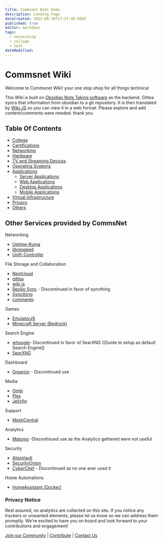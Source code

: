 ```yaml
---
title: Commsnet Wiki Home
description: Landing Page
dateCreated: 2022-08-30T17:27:40.994Z
published: true
editor: markdown
tags:
  - networking
  - college
  - tech
dateModified: 
---
```


# Commsnet Wiki

Welcome to Commsnet Wiki! your one stop shop for all things technical

This Wiki is built on [Obsidian Note Taking software]() as the backend. Gittea syncs that information from obsidian to a git repository. It is then translated by [Wiki.JS]() so you can view it in a web format. Please explore and add content/comments were needed. thank you

## Table Of Contents

- [College](https://wiki.commsnet.org/en/WGU/home)
- [Certifications](https://wiki.commsnet.org/en/Certifications/home)
- [Networking](https://wiki.commsnet.org/en/Networking/home)
- [Hardware](https://wiki.commsnet.org/en/Hardware/home)
- [TV and Streaming Devices](https://wiki.commsnet.org/en/TV_Streaming_Devices/Home)
- [Operating Systems](https://wiki.commsnet.org/en/Operating_Systems/Home)
- [Applications]()
	- [Server Applications](https://wiki.commsnet.org/en/Applications/Server_Applications/home)
	- [Web Applications](https://wiki.commsnet.org/en/Web_Applications/home)
	- [Desktop Applications](https://wiki.commsnet.org/en/Desktop_Applications/Home)
	- [Mobile Applications](https://wiki.commsnet.org/en/Mobile_Applications/home)
- [Virtual Infrastructure]()
- [Privacy](https://wiki.commsnet.org/en/Privacy/home)
- [Others](https://wiki.commsnet.org/en/FOSS)


## Other Services provided by CommsNet

Networking

- [Uptime-Kuma](https://status.commsnet.org)
- [librespeed](https://speedtest.commsnet.org)
- [Unifi-Controller]()

File Storage and Collaboration

- [Nextcloud](https://nextcloud.commsnet.org)
- [gittea](https://git.commsnet.org)
- [wiki.js](https://wikijs.commsnet.org)
- [Resilio Sync](https://resilio.commsnet.org) - Discontinued in favor of syncthing
- [Syncthing]()
- [commento](https://commento.commsnet.org)

Games

- [EmulatorJS](https://games.commsnet.org)
- [Minecraft Server (Bedrock)](myst.commsnet.org:19132)

Search Engine

- [whoogle](!https://whoogle.commsnet.org)- Discontinued in favor of SearXNG ([Guide to setup as default Search Engine])
- [SearXNG](https://search.commsnet.org)

Dashboard

- [Organizr](!https://organizr.commsnet.org) - Discontinued use 

Media

- [Ombi](https://ombi.commsnet.org)
- [Plex](https://blackrifle.commsnet.org)
- [Jellyfin](https://jellyfin.commsnet.org)

Support

- [MeshCentral]()

Analytics

- [Matomo](!https://matomo.commsnet.org) -Discontinued use as the Analytics gathered were not useful

Security

- [AlienVault]()
- [SecurityOnion]()
- [CyberChef](https://cyberchef.commsnet.org) - Discontinued as no one ever used it

Home Automations

- [HomeAssistant (Docker)]()

### Privacy Notice

Rest assured, no analytics are collected on this site. If you notice any trackers or unwanted elements, please let us know so we can address them promptly. We're excited to have you on board and look forward to your contributions and engagement!

[Join our Community](https://wiki.commsnet.org/register) | [Contribute](https://wiki.commsnet.org/en/Donate) | [Contact Us](#)
